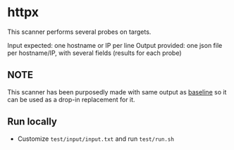 # httpx

This scanner performs several probes on targets.

Input expected: one hostname or IP per line
Output provided: one json file per hostname/IP, with several fields (results for each probe)

## NOTE

This scanner has been purposedly made with same output as [baseline](.../baseline) so it can be used as a drop-in replacement for it.

## Run locally
- Customize `test/input/input.txt` and run `test/run.sh`
